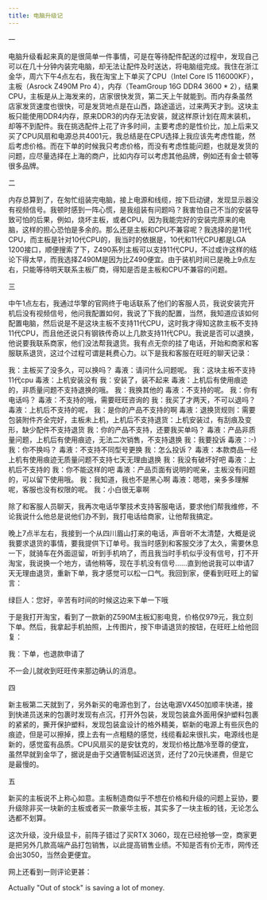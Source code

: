 ```yaml
---
title: 电脑升级记
---
```


一

电脑升级看起来真的是很简单一件事情，可是在等待配件配送的过程中，发现自己可以在几十分钟内装完电脑，却无法让配件及时送达，将电脑组完成。我住在浙江金华，周六下午4点左右，我在淘宝上下单买了CPU（Intel Core I5 116000KF），主板（Asrock Z490M Pro 4），内存（TeamGroup 16G DDR4 3600 * 2），结果CPU，主板是从上海发来的，店家很快发货，第二天上午就能到。而内存条虽然店家发货速度也很快，可是发货地点是在山西，路途遥远，过来两天才到。这块主板只能使用DDR4内存，原来DDR3的内存无法安装，就这样原计划在周末装机，却等不到配件。我在挑选配件上花了许多时间，主要考虑的是性价比，加上后来又买了CPU风扇和电源总共4001元，我总结是在CPU选择上我应该先考虑性能，然后考虑价格。而在下单的时候我只考虑价格，而没有考虑性能问题，也就是发货的问题，应尽量选择在上海的商户，比如内存可以考虑其他品牌，例如还有金士顿等很多品牌。

二

内存总算到了，在匆忙组装完电脑，接上电源和线缆，按下启动键，发现显示器没有视频信号。我顿时感到一阵心慌，是我组装有问题吗？我害怕自己不当的安装导致可怕的后果，例如，烧坏主板，或者CPU。因为我能完好的安装完原来的电脑，这样的担心恐怕是多余的。那么还是主板和CPU不兼容呢？我选择的是11代CPU，而主板是针对10代CPU的，我当时的依据是，10代和11代CPU都是LGA 1200接口，顺便搜索了下，Z490系列主板可以支持11代CPU，不过或许这样的结论下得太早，而我选择Z490M是因为比Z490便宜。由于装机时间已是晚上9点左右，只能等待明天联系主板厂商，得知是否是主板和CPU不兼容的问题。

三

中午1点左右，我通过华擎的官网终于电话联系了他们的客服人员，我说安装完开机后没有视频信号，他问我配置如何，我说了下我的配置，当然，我知道应该如何配置电脑，然后说是不是这块主板不支持11代CPU，这时我才得知这款主板不支持11代CPU，而且他还说只有钢铁传奇以上几款支持11代CPU。我说是否可以退换，他说要我联系商家，他们没法帮我退货。我有点无奈的挂了电话，开始和商家和客服联系退货，这过个过程可谓是耗费心力。以下是我和客服在旺旺的聊天记录：

我：主板买了没多久，可以换吗？
毒液：请问什么问题呢。
我：这块主板不支持11代cpu
毒液：上机安装没有
我：安装了，装不起来
毒液：上机后有使用痕迹的，非质量问题不支持退换的哦。
我：我换其他的
毒液：不支持的呢。
我：你有电话吗？
毒液：不支持的哦，需要旺旺咨询的
我：我买了才两天，不可以退吗？
毒液：上机后不支持的呢，
我：是你的产品不支持的啊
毒液：退换货规则：需要包装附件齐全完好，主板未上机，上机后不支持退货：上机安装过，有刮痕及变形，缺少配件不支持退货
我：你的产品不支持，还要我买单吗？
毒液：产品非质量问题，上机后有使用痕迹，无法二次销售，不支持退换
我：我要投诉
毒液：:-)
我：你不换吗？
毒液：不支持不同型号更换
我：怎么投诉？
毒液：本款商品一经上机有使用痕迹无质量问题不支持七天无理由退换
我：我没有破坏好吧
毒液：上机后不支持的
我：你不能这样的吧
毒液：产品页面有说明的呢亲，主板没有问题的，可以留下使用哦。
我：我知道，我也不是黑心啊
毒液：嗯嗯，亲多多理解呢，客服也没有权限的呢。
我：小白很无辜啊

除了和客服人员聊天，我再次电话华擎技术支持客服电话，要求他们帮我维修，不论我说什么他总是说他们办不到，我打电话给商家，让他帮我搞定。

晚上7点半左右，我接到一个从四川眉山打来的电话，声音听不太清楚，大概是说我要求退货的事情，要我提供下订单号。我当时感到和客服交涉了太久，需要休息一下，就骑车在外面逗留，听到手机响了，而且我当时手机似乎没有信号，打不开淘宝，我说换一个地方，请他稍等，现在手机没有信号……直到他说我可以申请7天无理由退货，重新下单，我才感觉可以松一口气。我回到家，便看到旺旺上的留言：

绿巨人：您好，辛苦有时间的时候这边来下单一下哦

于是我打开淘宝，看到了一款新的Z590M主板幻影电竞，价格仅979元，我立刻下单。然后，我拿起手机拍照，上传图片，按下申请退货的按钮，在旺旺上给他回复：

我：下单，也退款申请了

不一会儿就收到旺旺传来那边确认的消息。

四

新主板第二天就到了，另外新买的电源也到了，台达电源VX450加顺丰快递，接到快递员送来的包裹时发现有点沉，打开外包装，发现包装盒外面用保护塑料包裹的紧紧的，撕开保护塑料，发现包装盒设计的格外精美，崭新的电源上有些灰色的痕迹，但是可以擦掉，摸上去有一点粗糙的感觉，线缆看起来很扎实，电源线也是新的，感觉蛮有品质。CPU风扇买的是安钛克的，发现价格比酷冷至尊的便宜，虽然早就到金华了，据说是由于交通管制延迟送货，还付了20元快递费，但是它是最慢的。

五

新买的主板说不上称心如意。主板制造商似乎不想在价格和升级的问题上妥协，要升级除非买一块新的主板或者买一款豪华主板，其实多了一块主板的钱，无论怎么选都不划算。

这次升级，没升级显卡，前阵子错过了买RTX 3060，现在已经抢够一空，商家更是把另外几款高端产品打包销售，以此提高销售业绩。不知是否有价无市，网传还会出3050，当然会更便宜。

网上还看到一则评论更甚：

Actually "Out of stock" is saving a lot of money.
